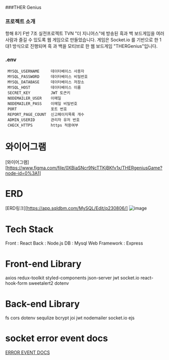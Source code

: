 ###THER Genius

### 프로젝트 소개
항해 8기 F반 7조 실전프로젝트
TVN "더 지니어스"에 방송된 흑과 백 보드게임을 여러 사람과 즐길 수 있도록 웹 게임으로 만들었습니다.
게임은 Socket.io 를 기반으로 한 1대1 방식으로 진행되며 흑 과 백을 모티브로 한 웹 보드게임 "THERGenius"입니다.
### .env 
```
 MYSQL_USERNAME     데이터베이스 사용자
 MYSQL_PASSWORD     데이터베이스 비밀번호
 MYSQL_DATABASE     데이터베이스 저장소
 MYSQL_HOST         데이터베이스 이름
 SECRET_KEY         JWT 토큰키
 NODEMAILER_USER    이메일
 NODEMAILER_PASS    이메일 비밀번호
 PORT               포트 번호
 REPORT_PAGE_COUNT  신고페이지목록 개수
 ADMIN_USERID       관리자 유저 번호
 CHECK_HTTPS        https 적용여부
 ```

# 와이어그램
[와이어그램][https://www.figma.com/file/0XBiaSNcr9NcTTKjBKfv1x/THERgeniusGame?node-id=0%3A1]

# ERD
[ERD링크][https://app.sqldbm.com/MySQL/Edit/p230806/]
![image](https://user-images.githubusercontent.com/108967786/192095357-0e10cbcc-7c77-41a3-ba87-b14ecaa08cc3.png)


# Tech Stack
Front : React
Back : Node.js
DB : Mysql
Web Framework : Express

# Front-end Library
axios
redux-toolkit
styled-components
json-server
jwt
socket.io
react-hook-form
sweetalert2
dotenv

# Back-end Library
fs
cors
dotenv
sequlize
bcrypt
joi
jwt
nodemailer
socket.io
ejs

# socket error event docs
[ERROR EVENT DOCS](https://github.com/THERgeniusGame/develop_BE/blob/develop/socket/middlewares/errorEventDocs/errorName.md)

